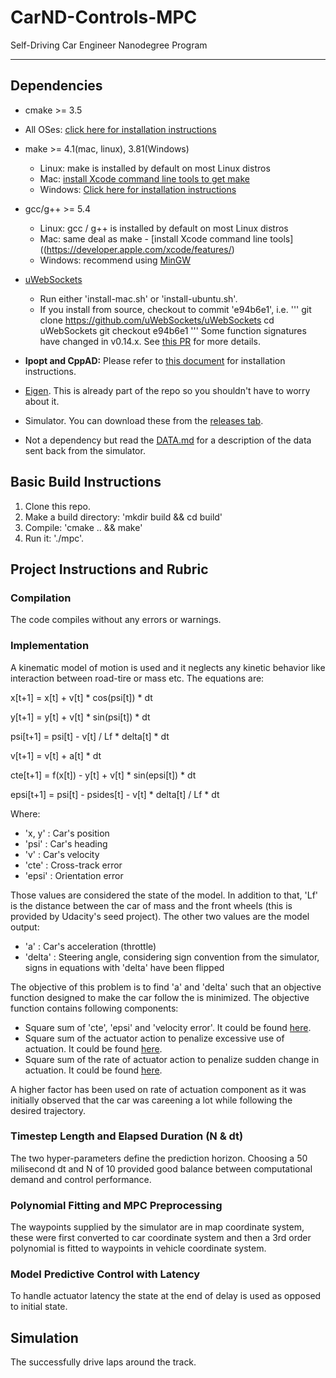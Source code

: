 # CarND-Controls-MPC
Self-Driving Car Engineer Nanodegree Program

---

## Dependencies

* cmake >= 3.5
 * All OSes: [click here for installation instructions](https://cmake.org/install/)
* make >= 4.1(mac, linux), 3.81(Windows)
  * Linux: make is installed by default on most Linux distros
  * Mac: [install Xcode command line tools to get make](https://developer.apple.com/xcode/features/)
  * Windows: [Click here for installation instructions](http://gnuwin32.sourceforge.net/packages/make.htm)
* gcc/g++ >= 5.4
  * Linux: gcc / g++ is installed by default on most Linux distros
  * Mac: same deal as make - [install Xcode command line tools]((https://developer.apple.com/xcode/features/)
  * Windows: recommend using [MinGW](http://www.mingw.org/)
* [uWebSockets](https://github.com/uWebSockets/uWebSockets)
  * Run either 'install-mac.sh' or 'install-ubuntu.sh'.
  * If you install from source, checkout to commit 'e94b6e1', i.e.
    '''
    git clone https://github.com/uWebSockets/uWebSockets
    cd uWebSockets
    git checkout e94b6e1
    '''
    Some function signatures have changed in v0.14.x. See [this PR](https://github.com/udacity/CarND-MPC-Project/pull/3) for more details.

* **Ipopt and CppAD:** Please refer to [this document](https://github.com/udacity/CarND-MPC-Project/blob/master/install_Ipopt_CppAD.md) for installation instructions.
* [Eigen](http://eigen.tuxfamily.org/index.php?title=Main_Page). This is already part of the repo so you shouldn't have to worry about it.
* Simulator. You can download these from the [releases tab](https://github.com/udacity/self-driving-car-sim/releases).
* Not a dependency but read the [DATA.md](./DATA.md) for a description of the data sent back from the simulator.


## Basic Build Instructions

1. Clone this repo.
2. Make a build directory: 'mkdir build && cd build'
3. Compile: 'cmake .. && make'
4. Run it: './mpc'.

## Project Instructions and Rubric

### Compilation

The code compiles without any errors or warnings.

### Implementation

A kinematic model of motion is used and it neglects any kinetic behavior like interaction between road-tire or mass etc. The equations are:

x[t+1] = x[t] + v[t] * cos(psi[t]) * dt

y[t+1] = y[t] + v[t] * sin(psi[t]) * dt

psi[t+1] = psi[t] - v[t] / Lf * delta[t] * dt

v[t+1] = v[t] + a[t] * dt

cte[t+1] = f(x[t]) - y[t] + v[t] * sin(epsi[t]) * dt

epsi[t+1] = psi[t] - psides[t] - v[t] * delta[t] / Lf * dt


Where:

- 'x, y' : Car's position
- 'psi' : Car's heading 
- 'v' : Car's velocity
- 'cte' : Cross-track error
- 'epsi' : Orientation error

Those values are considered the state of the model. In addition to that, 'Lf' is the distance between the car of mass and the front wheels (this is provided by Udacity's seed project). The other two values are the model output:

- 'a' : Car's acceleration (throttle)
- 'delta' : Steering angle, considering sign convention from the simulator, signs in equations with 'delta' have been flipped

The objective of this problem is to find 'a' and 'delta' such that an objective function designed to make the car follow the is minimized. The objective function contains following components:

- Square sum of 'cte', 'epsi' and 'velocity error'. It could be found [here](./src/MPC.cpp#L54).
- Square sum of the actuator action to penalize excessive use of actuation. It could be found [here](./src/MPC.cpp#L61).
- Square sum of the rate of actuator action to penalize sudden change in actuation. It could be found [here](./src/MPC.cpp#L68).

A higher factor has been used on rate of actuation component as it was initially observed that the car was careening a lot while following the desired trajectory. 

### Timestep Length and Elapsed Duration (N & dt)

The two hyper-parameters define the prediction horizon. Choosing a 50 milisecond dt and N of 10 provided good balance between computational demand and control performance.

### Polynomial Fitting and MPC Preprocessing

The waypoints supplied by the simulator are in map coordinate system, these were first converted to car coordinate system and then a 3rd order polynomial is fitted to waypoints in vehicle coordinate system. 

### Model Predictive Control with Latency
To handle actuator latency the state at the end of delay is used as opposed to initial state. 

## Simulation

The successfully drive laps around the track.



